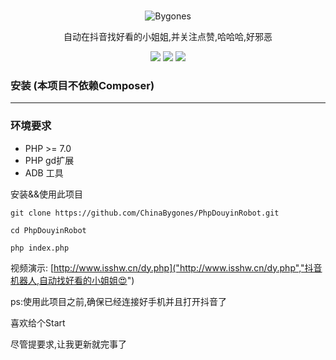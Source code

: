 
<br>

<p align="center">
<img src="https://gss3.bdstatic.com/-Po3dSag_xI4khGkpoWK1HF6hhy/baike/w%3D268%3Bg%3D0/sign=a81d72d973f0f736d8fe4b07326ed424/3801213fb80e7bec579e4747242eb9389a506bcb.jpg" alt="Bygones">
</p>

<p align="center">自动在抖音找好看的小姐姐,并关注点赞,哈哈哈,好邪恶</p>

<p align="center">
<img src="https://img.shields.io/badge/contact-Bygones-brightgreen.svg">
<img src="https://img.shields.io/badge/QQ%E7%BE%A4-179981870-blue.svg">
<img src="https://img.shields.io/badge/Version-0.0.1-orange.svg">
</p>

### 安装 (本项目不依赖Composer)

---

### 环境要求
* PHP >= 7.0
* PHP  gd扩展
* ADB 工具

安装&&使用此项目
```
git clone https://github.com/ChinaBygones/PhpDouyinRobot.git

cd PhpDouyinRobot

php index.php

```
视频演示: [http://www.isshw.cn/dy.php]("http://www.isshw.cn/dy.php","抖音机器人,自动找好看的小姐姐😍")

ps:使用此项目之前,确保已经连接好手机并且打开抖音了

喜欢给个Start

尽管提要求,让我更新就完事了
